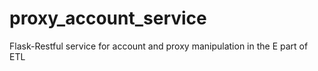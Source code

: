 # proxy_account_service
 Flask-Restful service for account and proxy manipulation in the E part of ETL
